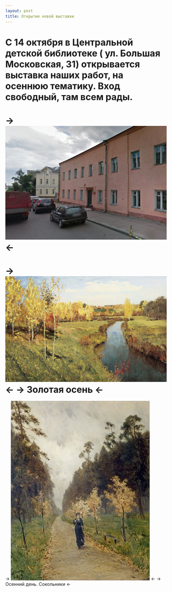 ```yaml
---
layout: post
title: Открытие новой выставки
---
```

С 14 октября в Центральной детской библиотеке ( ул. Большая Московская, 31) открывается выставка наших работ, на осеннюю тематику. Вход свободный, там всем рады.
===
-> ![library](/img/library.png "Библиотека") <-
===
-> ![levitan_zolotaya_osen](/img/Levitan_Zolotaya_Osen.jpg "Золотая осень") <-
-> Золотая осень <-
===
-> ![levitan_sokolniki_autumn_1879](/img/Levitan_Sokolniki_Autumn_1879.jpg "Золотая осень") <-
-> Осенний день. Сокольники <-




